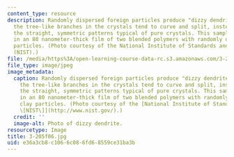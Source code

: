 ```yaml
---
content_type: resource
description: Randomly dispersed foreign particles produce "dizzy dendrites," in which
  the tree-like branches in the crystals tend to curve and split, instead of forming
  the straight, symmetric patterns typical of pure crystals. This sample was grown
  in an 80 nanometer-thick film of two blended polymers with randomly dispersed clay
  particles. (Photo courtesy of the National Institute of Standards and Technology
  (NIST).)
file: /media/https%3A/open-learning-course-data-rc.s3.amazonaws.com/3-205-thermodynamics-and-kinetics-of-materials-fall-2006/e36a3cb8c1066c086fd68559ce31ba3b_3-205f06.jpg
file_type: image/jpeg
image_metadata:
  caption: Randomly dispersed foreign particles produce "dizzy dendrites," in which
    the tree-like branches in the crystals tend to curve and split, instead of forming
    the straight, symmetric patterns typical of pure crystals. This sample was grown
    in an 80 nanometer-thick film of two blended polymers with randomly dispersed
    clay particles. (Photo courtesy of the [National Institute of Standards and Technology
    \[NIST\]](http://www.nist.gov/).)
  credit: ''
  image-alt: Photo of dizzy dendrite.
resourcetype: Image
title: 3-205f06.jpg
uid: e36a3cb8-c106-6c08-6fd6-8559ce31ba3b
---
```

